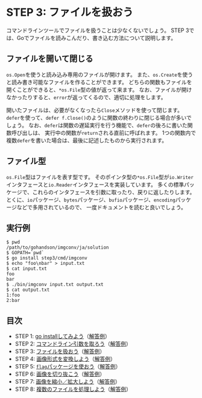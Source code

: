 # STEP 3: ファイルを扱おう

コマンドラインツールでファイルを扱うことは少なくないでしょう。
STEP 3では、Goでファイルを読みこんだり、書き込む方法について説明します。

## ファイルを開いて閉じる
`os.Open`を使うと読み込み専用のファイルが開けます。
また、`os.Create`を使うと読み書き可能なファイルを作ることができます。
どちらの関数もファイルを開くことができると、`*os.File`型の値が返って来ます。
なお、ファイルが開けなかったりすると、`error`が返ってくるので、適切に処理をします。

開いたファイルは、必要がなくなったら`Close`メソッドを使って閉じます。
`defer`を使って、`defer f.Close()`のように関数の終わりに閉じる場合が多いでしょう。
なお、`defer`は関数の遅延実行を行う機能で、`defer`の後ろに書いた関数呼び出しは、
実行中の関数が`return`される直前に呼ばれます。
1つの関数内で複数`defer`を書いた場合は、最後に記述したものから実行されます。

## ファイル型
`os.File`型はファイルを表す型です。
そのポインタ型の`*os.File`型が`io.Writer`インタフェースと`io.Reader`インタフェースを実装しています。
多くの標準パッケージで、これらのインタフェースを引数に取ったり、戻りに返したりします。
とくに、`io`パッケージ、`bytes`パッケージ、`bufio`パッケージ、`encoding`パッケージなどで多用されているので、
一度ドキュメントを読むと良いでしょう。


## 実行例

```
$ pwd
/path/to/gohandson/imgconv/ja/solution
$ GOPATH=`pwd`
$ go install step3/cmd/imgconv
$ echo "foo\nbar" > input.txt
$ cat input.txt
foo
bar
$ ./bin/imgconv input.txt output.txt
$ cat output.txt
1:foo
2:bar
```

## 目次

* STEP 1: [go installしてみよう](../step1)（[解答例](../../../solution/src/step1)）
* STEP 2: [コマンドライン引数を取ろう](../step2)（[解答例](../../../solution/src/step2)）
* STEP 3: [ファイルを扱おう](../step3)（[解答例](../../../solution/src/step3)）
* STEP 4: [画像形式を変換しよう](../step4)（[解答例](../../../solution/src/step4)）
* STEP 5: [`flag`パッケージを使おう](../step5)（[解答例](../../../solution/src/step5)）
* STEP 6: [画像を切り抜こう](../step6)（[解答例](../../../solution/src/step6)）
* STEP 7: [画像を縮小／拡大しよう](../step7)（[解答例](../../../solution/src/step7)）
* STEP 8: [複数のファイルを処理しよう](../step8)（[解答例](../../../solution/src/step8)）
